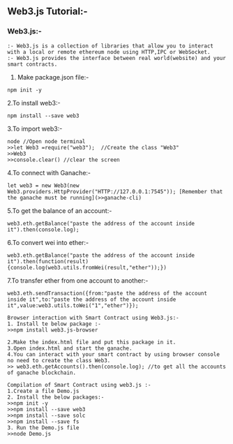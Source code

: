 ## Web3.js Tutorial:-
### Web3.js:- 
```shell
:- Web3.js is a collection of libraries that allow you to interact with a local or remote ethereum node using HTTP,IPC or WebSocket.
:- Web3.js provides the interface between real world(website) and your smart contracts.
```  
1. Make package.json file:-
```shell
npm init -y
```
2.To install web3:- 
```shell
npm install --save web3
```
3.To import web3:- 
```shell
node //Open node terminal
>>let Web3 =require("web3");  //Create the class "Web3"
>>Web3
>>console.clear() //clear the screen

```
4.To connect with Ganache:- 
```shell
let web3 = new Web3(new Web3.providers.HttpProvider("HTTP://127.0.0.1:7545")); [Remember that the ganache must be running](>>ganache-cli)
```

5.To get the balance of an account:- 
```shell
web3.eth.getBalance("paste the address of the account inside it").then(console.log);
```

6.To convert wei into ether:- 
```shell
web3.eth.getBalance("paste the address of the account inside it").then(function(result) {console.log(web3.utils.fromWei(result,"ether"));})
```

7.To transfer ether from one account to another:- 
```shell
web3.eth.sendTransaction({from:"paste the address of the account inside it",to:"paste the address of the account inside it",value:web3.utils.toWei("1","ether")});
```


```shell
Browser interaction with Smart Contract using Web3.js:-
1. Install te below package :-
>>npm install web3.js-browser

2.Make the index.html file and put this package in it.
3.Open index.html and start the ganache.
4.You can interact with your smart contract by using browser console no need to create the class Web3.
>> web3.eth.getAccounts().then(console.log); //to get all the accounts of ganache blockchain.
```

```shell
Compilation of Smart Contract using web3.js :-
1.Create a file Demo.js
2. Install the below packages:-
>>npm init -y
>>npm install --save web3
>>npm install --save solc
>>npm install --save fs
3. Run the Demo.js file 
>>node Demo.js
```

